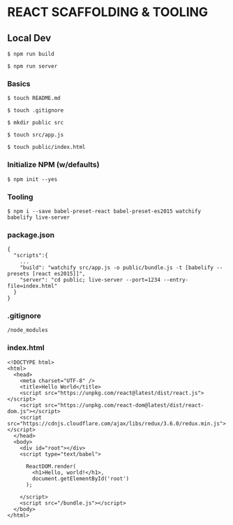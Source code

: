 # REACT SCAFFOLDING & TOOLING

## Local Dev
```
$ npm run build
```
```
$ npm run server
```

### Basics
```
$ touch README.md
```
```
$ touch .gitignore
```
```
$ mkdir public src
```
```
$ touch src/app.js
```
```
$ touch public/index.html
```

### Initialize NPM (w/defaults)
```
$ npm init --yes
```

### Tooling
```
$ npm i --save babel-preset-react babel-preset-es2015 watchify babelify live-server
```

### package.json
```
{
  "scripts":{
    ...
    "build": "watchify src/app.js -o public/bundle.js -t [babelify --presets [react es2015]]",
    "server": "cd public; live-server --port=1234 --entry-file=index.html"
  }
}
```

### .gitignore
```
/node_modules
```

### index.html
```
<!DOCTYPE html>
<html>
  <head>
    <meta charset="UTF-8" />
    <title>Hello World</title>
    <script src="https://unpkg.com/react@latest/dist/react.js"></script>
    <script src="https://unpkg.com/react-dom@latest/dist/react-dom.js"></script>
    <script src="https://cdnjs.cloudflare.com/ajax/libs/redux/3.6.0/redux.min.js"></script>
  </head>
  <body>
    <div id="root"></div>
    <script type="text/babel">

      ReactDOM.render(
        <h1>Hello, world!</h1>,
        document.getElementById('root')
      );

    </script>
    <script src="/bundle.js"></script>
  </body>
</html>
```
